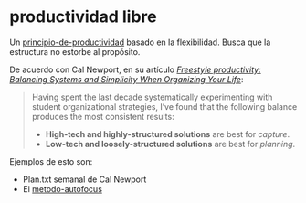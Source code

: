 # productividad libre

Un [principio-de-productividad](principio-de-productividad.md) basado en la flexibilidad. Busca que la estructura no estorbe al propósito.

De acuerdo con Cal Newport, en su artículo [*Freestyle productivity: Balancing Systems and Simplicity When Organizing Your Life*](https://calnewport.com/freestyle-productivity-balancing-systems-and-simplicity-when-organizing-your-life/):

 > 
 > Having spent the last decade systematically experimenting with student organizational strategies, I’ve found that the following balance produces the most consistent results:
 > 
 > * **High-tech and highly-structured solutions** are best for *capture*.
 > * **Low-tech and loosely-structured solutions** are best for *planning*.

Ejemplos de esto son:

* Plan.txt semanal de Cal Newport
* El [metodo-autofocus](metodo-autofocus.md)
